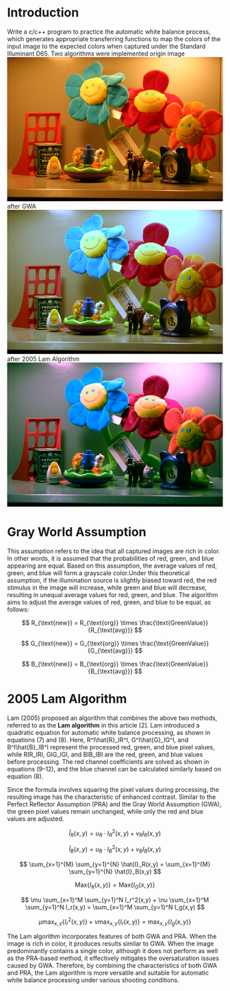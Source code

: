 # Introduction

Write a c/c++ program to practice the automatic white balance process, which generates appropriate transferring functions to map the colors of the input image to the expected colors when captured under the Standard Illuminant D65.
Two algorithms were implemented
origin image
![enter image description here](https://github.com/jasonchenwork/ImageProcessing/blob/main/01whitebalance/InputImage01.bmp)after GWA
![enter image description here](https://github.com/jasonchenwork/ImageProcessing/blob/main/01whitebalance/InputImage01AfterGWA.bmp)after 2005 Lam Algorithm
![enter image description here](https://github.com/jasonchenwork/ImageProcessing/blob/main/01whitebalance/InputImage01After2005Lam.bmp)

# Gray World Assumption

This assumption refers to the idea that all captured images are rich in color. In other words, it is assumed that the probabilities of red, green, and blue appearing are equal. Based on this assumption, the average values of red, green, and blue will form a grayscale color.Under this theoretical assumption, if the illumination source is slightly biased toward red, the red stimulus in the image will increase, while green and blue will decrease, resulting in unequal average values for red, green, and blue. The algorithm aims to adjust the average values of red, green, and blue to be equal, as follows:

$$
R_{\text{new}} = R_{\text{org}} \times \frac{\text{GreenValue}}{R_{\text{avg}}}
$$

$$
G_{\text{new}} = G_{\text{org}} \times \frac{\text{GreenValue}}{G_{\text{avg}}}
$$

$$
B_{\text{new}} = B_{\text{org}} \times \frac{\text{GreenValue}}{B_{\text{avg}}}
$$

# 2005 Lam Algorithm

Lam (2005) proposed an algorithm that combines the above two methods, referred to as the **Lam algorithm** in this article [2]. Lam introduced a quadratic equation for automatic white balance processing, as shown in equations (7) and (8). Here, R^I\hat{R}_IR^I​, G^I\hat{G}_IG^I​, and B^I\hat{B}_IB^I​ represent the processed red, green, and blue pixel values, while RIR_IRI​, GIG_IGI​, and BIB_IBI​ are the red, green, and blue values before processing. The red channel coefficients are solved as shown in equations (9–12), and the blue channel can be calculated similarly based on equation (8).

Since the formula involves squaring the pixel values during processing, the resulting image has the characteristic of enhanced contrast. Similar to the Perfect Reflector Assumption (PRA) and the Gray World Assumption (GWA), the green pixel values remain unchanged, while only the red and blue values are adjusted.

$$
\hat{I}_R(x,y) = u_R \cdot I_R^2(x,y) + v_R I_R(x,y)
$$

$$
\hat{I}_B(x,y) = u_B \cdot I_B^2(x,y) + v_B I_B(x,y)
$$

$$
\sum_{x=1}^{M} \sum_{y=1}^{N} \hat{I}_R(x,y) = \sum_{x=1}^{M} \sum_{y=1}^{N} \hat{I}_B(x,y)
$$

$$
\text{Max}\{I_R(x,y)\} = \text{Max}\{I_G(x,y)\}
$$

$$
\mu \sum_{x=1}^M \sum_{y=1}^N I_r^2(x,y) + \nu \sum_{x=1}^M \sum_{y=1}^N I_r(x,y) = \sum_{x=1}^M \sum_{y=1}^N I_g(x,y)
$$

$$
\mu \max_{x,y} \{ I_r^2(x,y) \} + \nu \max_{x,y} \{ I_r(x,y) \} = \max_{x,y} \{ I_g(x,y) \}
$$

The Lam algorithm incorporates features of both GWA and PRA. When the image is rich in color, it produces results similar to GWA. When the image predominantly contains a single color, although it does not perform as well as the PRA-based method, it effectively mitigates the oversaturation issues caused by GWA. Therefore, by combining the characteristics of both GWA and PRA, the Lam algorithm is more versatile and suitable for automatic white balance processing under various shooting conditions.
